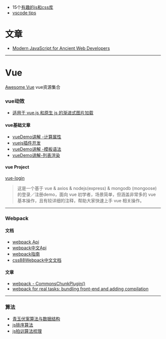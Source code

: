 * 15个[有趣的js和css库](https://zhuanlan.zhihu.com/p/26023672)
* [vscode tips](https://github.com/Microsoft/vscode-tips-and-tricks)

# 文章

* [Modern JavaScript for Ancient Web Developers](https://trackchanges.postlight.com/modern-javascript-for-ancient-web-developers-58e7cae050f9)

---

# Vue

[Awesome Vue](https://github.com/opendigg/awesome-github-vue)   vue资源集合

### vue动效

* [适用于 vue.js 和原生 js 的渐进式图片加载](https://github.com/ccforward/cc/issues/64)

#### vue基础文章

* [vueDemo讲解 -计算属性](https://juejin.im/post/58d8806bac502e0058d778a1)
* [vuejs插件开发](https://juejin.im/post/58d9aae02f301e007e8ee278)
* [vueDemo讲解 -模板语法](https://juejin.im/post/58d4a19e5c497d0057e9afc0)
* [vueDemo讲解-列表渲染](https://juejin.im/post/58d5dc9b44d90400686aacb4)

#### vue Project

[vue-login](https://github.com/ykloveyxk/vue-login)

> 这是一个基于 vue & axios & nodejs\(express\) & mongodb \(mongoose\) 的登录／注册demo，面向 vue 初学者，场景简单，但涵盖非常多的 vue 基本操作，且有较详细的注释，帮助大家快速上手 vue 相关操作。

---

### Webpack

#### 文档

* [webpack Api](https://webpack.js.org/configuration/)
* [webpack中文Api](https://doc.webpack-china.org/configuration/)
* [webpack指南](https://webpack.toobug.net/zh-cn/)
* [css88Webpack中文文档](http://www.css88.com/doc/webpack2/concepts/entry-points/)

#### 文章

* [webpack - CommonsChunkPlugin\(\)](https://medium.com/webpack/webpack-bits-getting-the-most-out-of-the-commonschunkplugin-ab389e5f318#.23xulhs5m)
* [webpack for real tasks: bundling front-end and adding compilation](https://iamakulov.com/notes/all/webpack-for-real-tasks-part-1/)

---

### 算法

* [青玉伏案算法与数据结构](http://www.cnblogs.com/ludashi/p/6031379.html)
* [js排序算法](http://www.jianshu.com/p/1b4068ccd505)
* [js拍训算法梳理](https://juejin.im/entry/58c9dadb2f301e007e35110c/view?from=timeline&isappinstalled=1)



